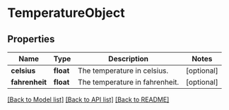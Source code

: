 # TemperatureObject

## Properties
Name | Type | Description | Notes
------------ | ------------- | ------------- | -------------
**celsius** | **float** | The temperature in celsius. | [optional] 
**fahrenheit** | **float** | The temperature in fahrenheit. | [optional] 

[[Back to Model list]](../../README.md#documentation-for-models) [[Back to API list]](../../README.md#documentation-for-api-endpoints) [[Back to README]](../../README.md)

